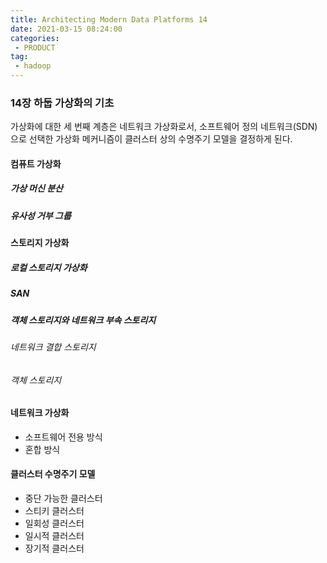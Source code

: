 ```yaml
---
title: Architecting Modern Data Platforms 14
date: 2021-03-15 08:24:00
categories:
 - PRODUCT
tag:
 - hadoop
---
```


### 14장 하둡 가상화의 기초

가상화에 대한 세 번째 계층은 네트워크 가상화로서, 소프트웨어 정의 네트워크(SDN)으로 선택한 가상화 메커니즘이 클러스터 상의 수명주기 모델을 결정하게 된다.

<!-- more -->

#### 컴퓨트 가상화

##### 가상 머신 분산

##### 유사성 거부 그룹



#### 스토리지 가상화

##### 로컬 스토리지 가상화

##### SAN

##### 객체 스토리지와 네트워크 부속 스토리지

###### 네트워크 결합 스토리지

###### 객체 스토리지



#### 네트워크 가상화

- 소프트웨어 전용 방식
- 혼합 방식



#### 클러스터 수명주기 모델

- 중단 가능한 클러스터
- 스티키 클러스터
- 일회성 클러스터
- 일시적 클러스터
- 장기적 클러스터





